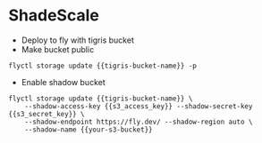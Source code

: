 # ShadeScale

- Deploy to fly with tigris bucket
- Make bucket public

```
flyctl storage update {{tigris-bucket-name}} -p
```

- Enable shadow bucket

```
flyctl storage update {{tigris-bucket-name}} \
    --shadow-access-key {{s3_access_key}} --shadow-secret-key {{s3_secret_key}} \
    --shadow-endpoint https://fly.dev/ --shadow-region auto \
    --shadow-name {{your-s3-bucket}}
```
